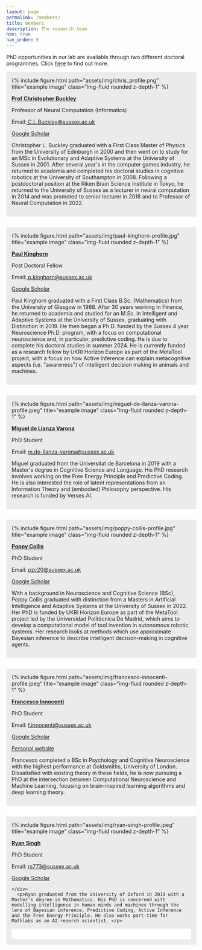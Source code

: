```yaml
---
layout: page
permalink: /members/
title: members
description: The research team
nav: true
nav_order: 5
---
```


PhD opportunities in our lab are available through two different doctoral programmes. Click <a href="https://www.sussex.ac.uk/ccnr/be_ai">here</a> to find out more.

<div style="background-color: #EBEBEB; padding: 1em;" class="row justify-content-sm-left">
    <div class="col-sm-4 mt-3 mt-md-0">
        {% include figure.html path="assets/img/chris_profile.png" title="example image" class="img-fluid rounded z-depth-1" %}
    </div>
    <div>
      <p><b><a href="https://profiles.sussex.ac.uk/p108674-christopher-buckley/about">Prof Christopher Buckley</a></b></p>
      <p>Professor of Neural Computation (Informatics)</p>
      <p>Email:<a href = "mailto:  C.L.Buckley@sussex.ac.uk"> C.L.Buckley@sussex.ac.uk</a></p>
      <p><a href="https://scholar.google.co.uk/citations?user=nWuZ0XcAAAAJ&hl=en">Google Scholar</a></p>
    </div>
    <p>Christopher L.  Buckley graduated with a First Class Master of Physics from the University of Edinburgh in 2000 and then went on to study for an MSc in Evolutionary and Adaptive Systems at the University of Sussex in 2001. After several year's in the computer games industry, he returned to academia and completed his doctoral studies in cognitive robotics at the University of Southampton in 2008.  Following a postdoctoral position at the Riken Brain Science Institute in Tokyo, he returned to the University of Sussex as a lecturer in neural computation in 2014 and was promoted to senior lecturer in 2018 and to Professor of Neural Computation in 2022.</p>
</div>

<div style="background-color: #FFF; padding: 1em;">
</div>

<div style="background-color: #EBEBEB; padding: 1em;" class="row justify-content-sm-left">
    <div class="col-sm-4 mt-3 mt-md-0">
        {% include figure.html path="assets/img/paul-kinghorn-profile.jpg" title="example image" class="img-fluid rounded z-depth-1" %}
    </div>
    <div>
      <p><b><a href="https://profiles.sussex.ac.uk/p108674-christopher-buckley/about">Paul Kinghorn</a></b></p>
      <p>Post Doctoral Fellow</p>
      <p>Email:<a href = "mailto:  p.kinghorn@sussex.ac.uk"> p.kinghorn@sussex.ac.uk</a></p>
      <p><a href="https://scholar.google.co.uk/citations?hl=en&user=j6KSdDcAAAAJ">Google Scholar</a></p>
    </div>
    <p>Paul Kinghorn graduated with a First Class B.Sc. (Mathematics) from the University of Glasgow in 1988.  After 30 years working in Finance, he returned to academia and studied for an M.Sc. in Intelligent and Adaptive Systems at the University of Sussex, graduating with Distinction in 2019.  He then began a Ph.D. funded by the Sussex 4 year Neuroscience Ph.D. program, with a focus on computational neuroscience and, in particular, predictive coding. He is due to complete his doctoral studies in summer 2024. He is currently funded as a research fellow by UKRI Horizon Europe as part of the MetaTool project, with a focus on how Active Inference can explain metacognitive aspects (i.e. "awareness") of intelligent decision making in animals and machines.</p>
</div>

<div style="background-color: #FFF; padding: 1em;">
</div>

<div style="background-color: #EBEBEB; padding: 1em;" class="row justify-content-sm-left">
    <div class="col-sm-4 mt-3 mt-md-0">
        {% include figure.html path="assets/img/miguel-de-llanza-varona-profile.jpeg" title="example image" class="img-fluid rounded z-depth-1" %}
    </div>
    <div>
      <p><b><a href="https://profiles.sussex.ac.uk/p108674-christopher-buckley/about">Miguel de Llanza Varona</a></b></p>
      <p>PhD Student</p>
      <p>Email: <a href = "mailto: m.de-llanza-varona@sussex.ac.uk"> m.de-llanza-varona@sussex.ac.uk</a></p>
    </div>
    <p>Miguel graduated from the Universitat de Barcelona in 2019 with a Master's degree in Cognitive Science and Language. His PhD research involves working on the Free Energy Principle and Predictive Coding. He is also interested the role of latent representations from an Information Theory and (embodied) Philosophy perspective. His research is funded by Verses AI.</p>
</div>

<div style="background-color: #FFF; padding: 1em;">
</div>

<div style="background-color: #EBEBEB; padding: 1em;" class="row justify-content-sm-left">
    <div class="col-sm-4 mt-3 mt-md-0">
        {% include figure.html path="assets/img/poppy-collis-profile.jpg" title="example image" class="img-fluid rounded z-depth-1" %}
    </div>
    <div>
      <p><b><a href="https://profiles.sussex.ac.uk/p108674-christopher-buckley/about">Poppy Collis</a></b></p>
      <p>PhD Student</p>
      <p>Email: <a href = "mailto: pzc20@sussex.ac.uk"> pzc20@sussex.ac.uk</a></p>
      <p><a href="https://scholar.google.co.uk/citations?hl=en&user=mXPjaYYAAAAJ">Google Scholar</a></p>
    </div>
    <p>With a background in Neuroscience and Cognitive Science (BSc), Poppy Collis graduated with distinction from a Masters in Artificial Intelligence and Adaptive Systems at the University of Sussex in 2022. Her PhD is funded by UKRI Horizon Europe as part of the MetaTool project led by the Universidad Politécnica De Madrid, which aims to develop a computational model of tool invention in autonomous robotic systems. Her research looks at methods which use approximate Bayesian inference to describe intelligent decision-making in cognitive agents.</p>
</div>

<div style="background-color: #FFF; padding: 1em;">
</div>

<div style="background-color: #EBEBEB; padding: 1em;" class="row justify-content-sm-left">
    <div class="col-sm-4 mt-3 mt-md-0">
        {% include figure.html path="assets/img/francesco-innocenti-profile.jpeg" title="example image" class="img-fluid rounded z-depth-1" %}
    </div>
    <div>
      <p><b><a href="https://profiles.sussex.ac.uk/p108674-christopher-buckley/about">Francesco Innocenti</a></b></p>
      <p>PhD Student</p>
      <p>Email: <a href = "mailto: f.innocenti@sussex.ac.uk"> f.innocenti@sussex.ac.uk</a></p>
      <p><a href="https://scholar.google.co.uk/citations?hl=en&user=t6Sq56EAAAAJ">Google Scholar</a></p>
      <p><a href="https://francescoinnocenti.github.io/">Personal website</a></p>
    </div>
      <p>Francesco completed a BSc in Psychology and Cognitive Neuroscience with the highest performance at Goldsmiths, University of London. Dissatisfied with existing theory in these fields, he is now pursuing a PhD at the intersection between Computational Neuroscience and Machine Learning, focusing on brain-inspired learning algorithms and deep learning theory.
</p>
</div>

<div style="background-color: #FFF; padding: 1em;">
</div>

<div style="background-color: #EBEBEB; padding: 1em;" class="row justify-content-sm-left">
    <div class="col-sm-4 mt-3 mt-md-0">
        {% include figure.html path="assets/img/ryan-singh-profile.jpeg" title="example image" class="img-fluid rounded z-depth-1" %}
    </div>
    <div>
      <p><b><a href="https://profiles.sussex.ac.uk/p108674-christopher-buckley/about">Ryan Singh</a></b></p>
      <p>PhD Student</p>
      <p>Email: <a href = "mailto: rs773@sussex.ac.uk"> rs773@sussex.ac.uk</a></p>
      <p><a href="https://scholar.google.co.uk/citations?hl=en&user=Ukqus4oAAAAJ">Google Scholar</a></p>

    </div>
      <p>Ryan graduated from the University of Oxford in 2019 with a Master's degree in Mathematics. His PhD is concerned with modelling intelligence in human minds and machines through the lens of Bayesian inference, Predictive Coding, Active Inference and the Free Energy Principle. He also works part-time for Mathlabs as an AI reserch scientist. </p>
</div>

<div style="background-color: #FFF; padding: 1em;">
</div>
